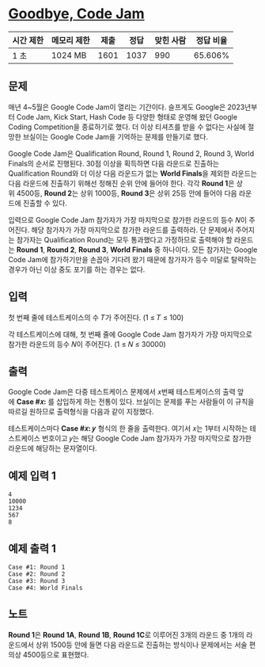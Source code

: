 # [Goodbye, Code Jam](https://www.acmicpc.net/problem/29738)

| 시간 제한 | 메모리 제한 | 제출 | 정답 | 맞힌 사람 | 정답 비율 |
| --- | --- | --- | --- | --- | --- |
| 1 초 | 1024 MB | 1601 | 1037 | 990 | 65.606% |

## 문제

매년 4~5월은 Google Code Jam이 열리는 기간이다. 슬프게도 Google은 2023년부터 Code Jam, Kick Start, Hash Code 등 다양한 형태로 운영해 왔던 Google Coding Competition을 종료하기로 했다. 더 이상 티셔츠를 받을 수 없다는 사실에 절망한 브실이는 Google Code Jam을 기억하는 문제를 만들기로 했다.

Google Code Jam은 Qualification Round, Round 1, Round 2, Round 3, World Finals의 순서로 진행된다. 30점 이상을 획득하면 다음 라운드로 진출하는 Qualification Round와 더 이상 다음 라운드가 없는 **World Finals**을 제외한 라운드는 다음 라운드에 진출하기 위해선 정해진 순위 안에 들어야 한다. 각각 **Round 1**은 상위 4500등, **Round 2**는 상위 1000등, **Round 3**은 상위 25등 안에 들어야 다음 라운드에 진출할 수 있다.

입력으로 Google Code Jam 참가자가 가장 마지막으로 참가한 라운드의 등수 𝑁이 주어진다. 해당 참가자가 가장 마지막으로 참가한 라운드를 출력하라. 단 문제에서 주어지는 참가자는 Qualification Round는 모두 통과했다고 가정하므로 출력해야 할 라운드는 **Round 1**, **Round 2**, **Round 3**, **World Finals** 중 하나이다. 모든 참가자는 Google Code Jam에 참가하기만을 손꼽아 기다려 왔기 때문에 참가자가 등수 미달로 탈락하는 경우가 아닌 이상 중도 포기를 하는 경우는 없다.

## 입력

첫 번째 줄에 테스트케이스의 수 𝑇가 주어진다. (1 ≤ 𝑇 ≤ 100)

각 테스트케이스에 대해, 첫 번째 줄에 Google Code Jam 참가자가 가장 마지막으로 참가한 라운드의 등수 𝑁이 주어진다. (1 ≤ 𝑁 ≤ 30000)

## 출력

Google Code Jam은 다중 테스트케이스 문제에서 𝑥번째 테스트케이스의 출력 앞에 **Case #𝑥:** 를 삽입하게 하는 전통이 있다. 브실이는 문제를 푸는 사람들이 이 규칙을 따르길 원하므로 출력형식을 다음과 같이 지정했다.

테스트케이스마다 **Case #𝑥: 𝑦**  형식의 한 줄을 출력한다. 여기서 𝑥는 1부터 시작하는 테스트케이스 번호이고 𝑦는 해당 Google Code Jam 참가자가 가장 마지막으로 참가한 라운드에 해당하는 문자열이다.

## 예제 입력 1

```
4
10000
1234
567
8

```

## 예제 출력 1

```
Case #1: Round 1
Case #2: Round 2
Case #3: Round 3
Case #4: World Finals

```

## 노트

**Round 1**은 **Round 1A**, **Round 1B**, **Round 1C**로 이루어진 3개의 라운드 중 1개의 라운드에서 상위 1500등 안에 들면 다음 라운드로 진출하는 방식이나 문제에서는 서술 편의상 4500등으로 표현했다.
